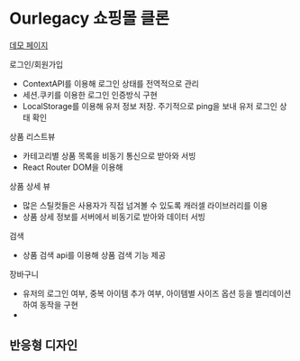 # Ourlegacy 쇼핑몰 클론

[데모 페이지](https://sharp-davinci-fe6514.netlify.app)

로그인/회원가입
- ContextAPI를 이용해 로그인 상태를 전역적으로 관리
- 세션.쿠키를 이용한 로그인 인증방식 구현
- LocalStorage를 이용해 유저 정보 저장. 주기적으로 ping을 보내 유저 로그인 상태 확인

상품 리스트뷰
- 카테고리별 상품 목록을 비동기 통신으로 받아와 서빙
- React Router DOM을 이용해 

상품 상세 뷰
- 많은 스틸컷들은 사용자가 직접 넘겨볼 수 있도록 캐러셀 라이브러리를 이용
- 상품 상세 정보를 서버에서 비동기로 받아와 데이터 서빙

검색
- 상품 검색 api를 이용해 상품 검색 기능 제공

장바구니
- 유저의 로그인 여부, 중복 아이템 추가 여부, 아이템별 사이즈 옵션 등을 벨리데이션 하여 동작을 구현
- 

반응형 디자인
- 
